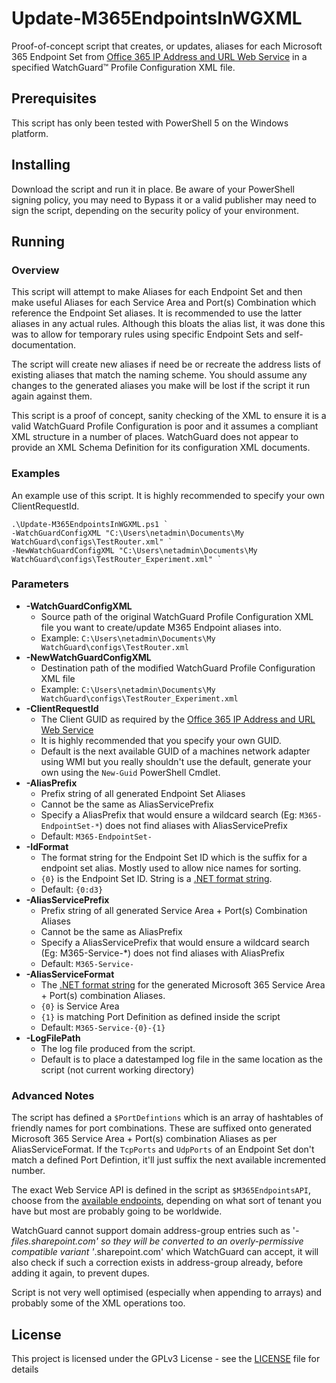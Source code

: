 # Update-M365EndpointsInWGXML

Proof-of-concept script that creates, or updates, aliases for each Microsoft 365 Endpoint Set from [Office 365 IP Address and URL Web Service](https://docs.microsoft.com/en-us/office365/enterprise/urls-and-ip-address-ranges) in a specified WatchGuard&#8482; Profile Configuration XML file.

## Prerequisites

This script has only been tested with PowerShell 5 on the Windows platform.

## Installing

Download the script and run it in place. Be aware of your PowerShell signing policy, you may need to Bypass it or a valid publisher may need to sign the script, depending on the security policy of your environment.

## Running

### Overview

This script will attempt to make Aliases for each Endpoint Set and then make useful Aliases for each Service Area and Port(s) Combination which reference the Endpoint Set aliases. It is recommended to use the latter aliases in any actual rules. Although this bloats the alias list, it was done this was to allow for temporary rules using specific Endpoint Sets and self-documentation.

The script will create new aliases if need be or recreate the address lists of existing aliases that match the naming scheme. You should assume any changes to the generated aliases you make will be lost if the script it run again against them.

This script is a proof of concept, sanity checking of the XML to ensure it is a valid WatchGuard Profile Configuration is poor and it assumes a compliant XML structure in a number of places. WatchGuard does not appear to provide an XML Schema Definition for its configuration XML documents.

### Examples

An example use of this script. It is highly recommended to specify your own ClientRequestId.
```
.\Update-M365EndpointsInWGXML.ps1 `
-WatchGuardConfigXML "C:\Users\netadmin\Documents\My WatchGuard\configs\TestRouter.xml" `
-NewWatchGuardConfigXML "C:\Users\netadmin\Documents\My WatchGuard\configs\TestRouter_Experiment.xml" `
```

### Parameters

* **-WatchGuardConfigXML**
  * Source path of the original WatchGuard Profile Configuration XML file you want to create/update M365 Endpoint aliases into.
  * Example: `C:\Users\netadmin\Documents\My WatchGuard\configs\TestRouter.xml`
* **-NewWatchGuardConfigXML**
  * Destination path of the modified WatchGuard Profile Configuration XML file
  * Example: `C:\Users\netadmin\Documents\My WatchGuard\configs\TestRouter_Experiment.xml`
* **-ClientRequestId**
  * The Client GUID as required by the [Office 365 IP Address and URL Web Service](https://docs.microsoft.com/en-us/office365/enterprise/office-365-ip-web-service#common-parameters)
  * It is highly recommended that you specify your own GUID.
  * Default is the next available GUID of a machines network adapter using WMI but you really shouldn't use the default, generate your own using the `New-Guid` PowerShell Cmdlet.
* **-AliasPrefix**
  * Prefix string of all generated Endpoint Set Aliases
  * Cannot be the same as AliasServicePrefix
  * Specify a AliasPrefix that would ensure a wildcard search (Eg: `M365-EndpointSet-*`) does not find aliases with AliasServicePrefix
  * Default: `M365-EndpointSet-`
* **-IdFormat**
  * The format string for the Endpoint Set ID which is the suffix for a endpoint set alias. Mostly used to allow nice names for sorting.
  * `{0}` is the Endpoint Set ID. String is a [.NET format string](https://docs.microsoft.com/en-us/dotnet/standard/base-types/custom-numeric-format-strings).
  * Default: `{0:d3}`
* **-AliasServicePrefix**
  * Prefix string of all generated Service Area + Port(s) Combination Aliases
  * Cannot be the same as AliasPrefix
  * Specify a AliasServicePrefix that would ensure a wildcard search (Eg: M365-Service-*) does not find aliases with AliasPrefix
  * Default: `M365-Service-`
* **-AliasServiceFormat**
  * The [.NET format string](https://docs.microsoft.com/en-us/dotnet/standard/base-types/formatting-types) for the generated Microsoft 365 Service Area + Port(s) combination Aliases.
  * `{0}` is Service Area
  * `{1}` is matching Port Definition as defined inside the script
  * Default: `M365-Service-{0}-{1}`
* **-LogFilePath**
  * The log file produced from the script.
  * Default is to place a datestamped log file in the same location as the script (not current working directory)

### Advanced Notes

The script has defined a `$PortDefintions` which is an array of hashtables of friendly names for port combinations. These are suffixed onto generated Microsoft 365 Service Area + Port(s) combination Aliases as per AliasServiceFormat. If the `TcpPorts` and `UdpPorts` of an Endpoint Set don't match a defined Port Defintion, it'll just suffix the next available incremented number.

The exact Web Service API is defined in the script as `$M365EndpointsAPI`, choose from the [available endpoints](https://docs.microsoft.com/en-us/office365/enterprise/office-365-endpoints), depending on what sort of tenant you have but most are probably going to be worldwide.

WatchGuard cannot support domain address-group entries such as '*-files.sharepoint.com' so they will be converted to an overly-permissive compatible variant '*.sharepoint.com' which WatchGuard can accept, it will also check if such a correction exists in address-group already, before adding it again, to prevent dupes.

Script is not very well optimised (especially when appending to arrays) and probably some of the XML operations too.
  
## License

This project is licensed under the GPLv3 License - see the [LICENSE](LICENSE) file for details
